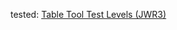 tested:
[Table Tool Test Levels (JWR3)](http://tpctables-stg.urban.org/tablebooks/table-tool-test-levels-jwr3)